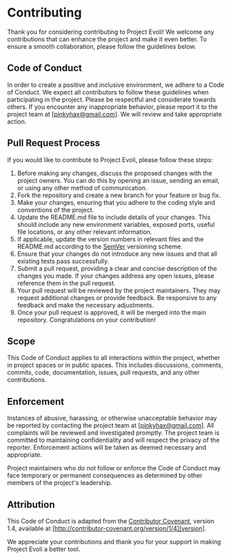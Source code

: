 # Contributing

Thank you for considering contributing to Project Evoli! We welcome any contributions that can enhance the project and make it even better. To ensure a smooth collaboration, please follow the guidelines below.

## Code of Conduct

In order to create a positive and inclusive environment, we adhere to a Code of Conduct. We expect all contributors to follow these guidelines when participating in the project. Please be respectful and considerate towards others. If you encounter any inappropriate behavior, please report it to the project team at [pinkyhax@gmail.com]. We will review and take appropriate action.

## Pull Request Process

If you would like to contribute to Project Evoli, please follow these steps:

1. Before making any changes, discuss the proposed changes with the project owners. You can do this by opening an issue, sending an email, or using any other method of communication.
2. Fork the repository and create a new branch for your feature or bug fix.
3. Make your changes, ensuring that you adhere to the coding style and conventions of the project.
4. Update the README.md file to include details of your changes. This should include any new environment variables, exposed ports, useful file locations, or any other relevant information.
5. If applicable, update the version numbers in relevant files and the README.md according to the [SemVer](http://semver.org/) versioning scheme.
6. Ensure that your changes do not introduce any new issues and that all existing tests pass successfully.
7. Submit a pull request, providing a clear and concise description of the changes you made. If your changes address any open issues, please reference them in the pull request.
8. Your pull request will be reviewed by the project maintainers. They may request additional changes or provide feedback. Be responsive to any feedback and make the necessary adjustments.
9. Once your pull request is approved, it will be merged into the main repository. Congratulations on your contribution!

## Scope

This Code of Conduct applies to all interactions within the project, whether in project spaces or in public spaces. This includes discussions, comments, commits, code, documentation, issues, pull requests, and any other contributions.

## Enforcement

Instances of abusive, harassing, or otherwise unacceptable behavior may be reported by contacting the project team at [pinkyhax@gmail.com]. All complaints will be reviewed and investigated promptly. The project team is committed to maintaining confidentiality and will respect the privacy of the reporter. Enforcement actions will be taken as deemed necessary and appropriate.

Project maintainers who do not follow or enforce the Code of Conduct may face temporary or permanent consequences as determined by other members of the project's leadership.

## Attribution

This Code of Conduct is adapted from the [Contributor Covenant][homepage], version 1.4, available at [http://contributor-covenant.org/version/1/4][version].

[homepage]: http://contributor-covenant.org
[version]: http://contributor-covenant.org/version/1/4

We appreciate your contributions and thank you for your support in making Project Evoli a better tool.

